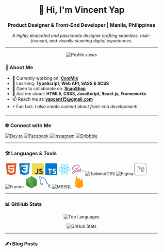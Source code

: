 <h1 align="center">👋 Hi, I'm Vincent Yap</h1>
<h3 align="center">Product Designer & Front-End Developer | Manila, Philippines</h3>

<p align="center">
  <em>A highly dedicated and passionate designer crafting seamless, user-focused, and visually stunning digital experiences.</em>
</p>

---

<p align="center">
  <img src="https://komarev.com/ghpvc/?username=cent-yap&label=Profile%20views&color=0e75b6&style=flat" alt="Profile views" />
</p>

### 🚀 About Me

- 🔭 Currently working on: [**ComMIx**](https://commix.netlify.app)  
- 🌱 Learning: **TypeScript, Web API, SASS & SCSS**  
- 👯 Open to collaborate on: [**SnapShop**](https://snapshop-e-commerce.netlify.app)  
- 💬 Ask me about: **HTML5, CSS3, JavaScript, React.js, Frameworks**  
- 📫 Reach me at: **yapcent15@gmail.com**  
- ⚡ Fun fact: *I also create content about front-end development!*  

---

### 🌐 Connect with Me
<p align="left">
  <a href="https://dev.to/cent-yap" target="_blank"><img src="https://raw.githubusercontent.com/rahuldkjain/github-profile-readme-generator/master/src/images/icons/Social/devto.svg" alt="Dev.to" width="40" height="40"/></a>
  <a href="https://www.facebook.com/vincent.yap.2002/" target="_blank"><img src="https://raw.githubusercontent.com/rahuldkjain/github-profile-readme-generator/master/src/images/icons/Social/facebook.svg" alt="Facebook" width="40" height="40"/></a>
  <a href="https://www.instagram.com/centyap/" target="_blank"><img src="https://raw.githubusercontent.com/rahuldkjain/github-profile-readme-generator/master/src/images/icons/Social/instagram.svg" alt="Instagram" width="40" height="40"/></a>
  <a href="https://dribbble.com/yapcent" target="_blank"><img src="https://raw.githubusercontent.com/rahuldkjain/github-profile-readme-generator/master/src/images/icons/Social/dribbble.svg" alt="Dribbble" width="40" height="40"/></a>
</p>

---

### 🛠️ Languages & Tools

<p align="left">
  <!-- Core -->
  <img src="https://raw.githubusercontent.com/devicons/devicon/master/icons/html5/html5-original.svg" width="40" height="40" alt="HTML5"/>
  <img src="https://raw.githubusercontent.com/devicons/devicon/master/icons/css3/css3-original.svg" width="40" height="40" alt="CSS3"/>
  <img src="https://raw.githubusercontent.com/devicons/devicon/master/icons/javascript/javascript-original.svg" width="40" height="40" alt="JavaScript"/>
  <img src="https://raw.githubusercontent.com/devicons/devicon/master/icons/typescript/typescript-original.svg" width="40" height="40" alt="TypeScript"/>
  <img src="https://raw.githubusercontent.com/devicons/devicon/master/icons/react/react-original.svg" width="40" height="40" alt="React"/>

  <!-- Styling -->
  <img src="https://raw.githubusercontent.com/devicons/devicon/master/icons/sass/sass-original.svg" width="40" height="40" alt="Sass"/>
  <img src="https://www.vectorlogo.zone/logos/tailwindcss/tailwindcss-icon.svg" width="40" height="40" alt="TailwindCSS"/>

  <!-- Tools -->
  <img src="https://www.vectorlogo.zone/logos/figma/figma-icon.svg" width="40" height="40" alt="Figma"/>
  <img src="https://raw.githubusercontent.com/devicons/devicon/master/icons/photoshop/photoshop-line.svg" width="40" height="40" alt="Photoshop"/>
  <img src="https://www.vectorlogo.zone/logos/framer/framer-icon.svg" width="40" height="40" alt="Framer"/>

  <!-- Backend & DB -->
  <img src="https://raw.githubusercontent.com/devicons/devicon/master/icons/nodejs/nodejs-original.svg" width="40" height="40" alt="Node.js"/>
  <img src="https://raw.githubusercontent.com/devicons/devicon/master/icons/mysql/mysql-original.svg" width="40" height="40" alt="MySQL"/>
  <img src="https://www.svgrepo.com/show/303229/microsoft-sql-server-logo.svg" width="40" height="40" alt="MSSQL"/>
  <img src="https://raw.githubusercontent.com/devicons/devicon/master/icons/firebase/firebase-plain.svg" width="40" height="40" alt="Firebase"/>
</p>

---

### 📊 GitHub Stats

<p align="center">
  <img src="https://github-readme-stats.vercel.app/api/top-langs?username=cent-yap&show_icons=true&locale=en&layout=compact&theme=tokyonight" alt="Top Languages" />
</p>

<p align="center">
  <img src="https://github-readme-stats.vercel.app/api?username=cent-yap&show_icons=true&locale=en&theme=tokyonight" alt="GitHub Stats" />
</p>

---

### ✍️ Blog Posts
<!-- BLOG-POST-LIST:START -->
<!-- BLOG-POST-LIST:END -->

